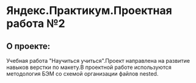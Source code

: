 # Яндекс.Практикум.Проектная работа №2


## О проекте:
Учебная  работа "Научиться учиться".Проект направлена на развитие навыков верстки по макету.В проектной работе используются методология БЭМ со схемой организации файлов nested.
